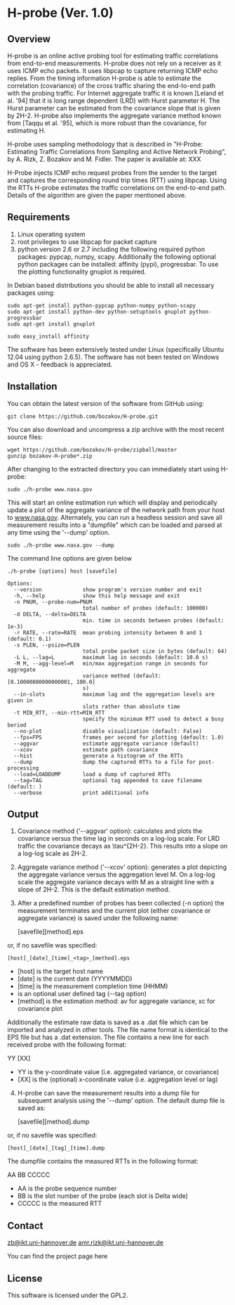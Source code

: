 H-probe (Ver. 1.0)
==================


Overview
--------

H-probe is an online active probing tool for estimating traffic correlations from end-to-end measurements. H-probe does not rely on a receiver as it uses ICMP echo packets. It uses libpcap to capture returning ICMP echo replies. From the timing information H-probe is able to estimate the correlation (covariance) of the cross traffic sharing the end-to-end path with the probing traffic. For Internet aggregate traffic it is known [Leland et al. '94] that it is long range dependent (LRD) with Hurst parameter H. The Hurst parameter can be estimated from the covariance slope that is given by 2H-2. H-probe also implements the aggregate variance method known from [Taqqu et al. '95], which is more robust than the covariance, for estimating H. 

H-probe uses sampling methodology that is described in
"H-Probe: Estimating Traffic Correlations from Sampling and Active Network Probing", by A. Rizk, Z. Bozakov and M. Fidler. The paper is available at: XXX


H-Probe injects ICMP echo request probes from the sender to the target and captures the corresponding round trip times (RTT) using libpcap. Using the RTTs H-probe estimates the traffic correlations on the end-to-end path. Details of the algorithm are given the paper mentioned above.



Requirements
------------

1. Linux operating system 
2. root privileges to use libpcap for packet capture
3. python version 2.6 or 2.7 including the following required python packages: pypcap, numpy, scapy. Additionally the following optional python packages can be installed: affinity (pypi), progressbar. To use the plotting functionality gnuplot is required. 

In Debian based distributions you should be able to install all necessary packages using:

	sudo apt-get install python-pypcap python-numpy python-scapy
	sudo apt-get install python-dev python-setuptools gnuplot python-progressbar 
	sudo apt-get install gnuplot 
	
	sudo easy_install affinity

The software has been extensively tested under Linux (specifically Ubuntu 12.04 using python 2.6.5). The software has not been tested on Windows and OS X - feedback is appreciated.
	

Installation
------------

You can obtain the latest version of the software from GitHub using:

	git clone https://github.com/bozakov/H-probe.git
	
You can also download and uncompress a zip archive with the most recent source files: 
	
	wget https://github.com/bozakov/H-probe/zipball/master
	gunzip bozakov-H-probe*.zip

After changing to the extracted directory you can immediately start using H-probe: 

	sudo ./h-probe www.nasa.gov

This will start an online estimation run which will display and periodically update a plot of the aggregate variance of the network path from your host to www.nasa.gov. Alternately, you can run a headless session and save all measurement results into a "dumpfile" which  can be loaded and parsed at any time using the '--dump' option.

	sudo ./h-probe www.nasa.gov --dump 

The command line options are given below
	
	./h-probe [options] host [savefile]

	Options:
	  --version             show program's version number and exit
	  -h, --help            show this help message and exit
	  -n PNUM, --probe-num=PNUM
	                        total number of probes (default: 100000)
	  -d DELTA, --delta=DELTA
	                        min. time in seconds between probes (default: 1e-3)
	  -r RATE, --rate=RATE  mean probing intensity between 0 and 1 (default: 0.1)
	  -s PLEN, --psize=PLEN
	                        total probe packet size in bytes (default: 64)
	  -L L, --lag=L         maximum lag in seconds (default: 10.0 s)
	  -M M, --agg-level=M   min/max aggregation range in seconds for aggregate
	                        variance method (default: [0.10000000000000001, 100.0]
	                        s)
	  --in-slots            maximum lag and the aggregation levels are given in
	                        slots rather than absolute time
	  -t MIN_RTT, --min-rtt=MIN_RTT
	                        specify the minimum RTT used to detect a busy beriod
	  --no-plot             disable visualization (default: False)
	  --fps=FPS             frames per second for plotting (default: 1.0)
	  --aggvar              estimate aggregate variance (default)
	  --xcov                estimate path covariance
	  --hist                generate a histogram of the RTTs
	  --dump                dump the captured RTTs to a file for post-processing
	  --load=LOADDUMP       load a dump of captured RTTs
	  --tag=TAG             optional tag appended to save filename (default: )
	  --verbose             print additional info


Output
------

1. Covariance method ('--aggvar' option): calculates and plots the covariance versus the time lag in seconds on a log-log scale. For LRD traffic the covariance decays as \tau^{2H-2}. This results into a slope on a log-log scale as 2H-2.

2. Aggregate variance method ('--xcov' option): generates a plot depicting the aggregate variance versus the aggregation level M. On a log-log scale the aggregate variance decays with M as a straight line with a slope of 2H-2. This is the default estimation method.

3. After a predefined number of probes has been collected (-n option) the measurement terminates and the current plot (either covariance or aggregate variance) is saved under the following name:

	[savefile]_<tag>_[method].eps

or, if no savefile was specified:

	[host]_[date]_[time]_<tag>_[method].eps


- [host]		is the target host name
- [date]		is the current date (YYYYMMDD)
- [time]		is the measurement completion time (HHMM)
- <tag>		is an optional user defined tag (--tag option)
- [method]	is the estimation method: av for aggregate variance, xc for covariance plot

Additionally the estimate raw data is saved as a .dat file which can be imported and analyzed in other tools. The file name format is identical to the EPS file but has a .dat extension. The file contains a new line for each received probe with the following format:

YY [XX]

- YY		is the y-coordinate value (i.e. aggregated variance, or covariance)
- [XX]	is the (optional) x-coordinate value (i.e. aggregation level or lag)


4. H-probe can save the measurement results into a dump file for subsequent analysis using the '--dump' option. The default dump file is saved as:

	[savefile]_<tag>_[method].dump

or, if no savefile was specified:

 	[host]_[date]_[tag]_[time].dump

The dumpfile contains the measured RTTs in the following format:

AA BB CCCCC

- AA 	is the probe sequence number
- BB 	is the slot number of the probe (each slot is Delta wide)
- CCCCC	is the measured RTT


Contact
-------

zb@ikt.uni-hannover.de
amr.rizk@ikt.uni-hannover.de

You can find the project page here

License
-------

This software is licensed under the GPL2.















